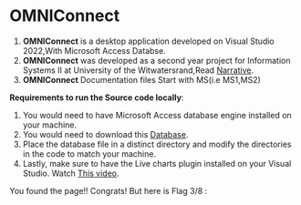 # OMNIConnect

1. **OMNIConnect** is a desktop application developed on Visual Studio 2022,With Microsoft Access Databse.
2. **OMNIConnect** was developed as a second year project for Information Systems II at University of the Witwatersrand,Read [Narrative](https://github.com/DimakatsoMatlaila/OMNIConnect/blob/master/ProjectNarrative.txt).
3. **OMNIConnect** Documentation files Start with MS(i.e MS1,MS2)

**Requirements to run the Source code locally**:

1. You would need to have Microsoft Access database engine installed on your machine.
2. You would need to download this [Database](https://github.com/DimakatsoMatlaila/OMNIConnect/blob/master/OMNIConnectSystemDB.accdb).
3. Place the database file in a distinct directory and modify the directories in the code to match your machine.
4. Lastly, make sure to have the Live charts plugin installed on your Visual Studio. Watch [This video](https://www.youtube.com/watch?v=abzRwBe6Qsc).

You found the page!! Congrats! But here is Flag 3/8 : 

